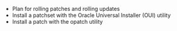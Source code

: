 
* Plan for rolling patches and rolling updates
* Install a patchset with the Oracle Universal Installer (OUI) utility
* Install a patch with the opatch utility